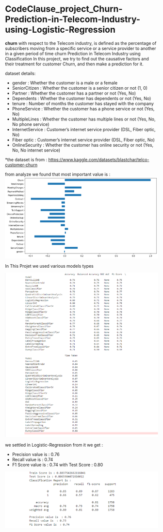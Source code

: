 # CodeClause_project_Churn-Prediction-in-Telecom-Industry-using-Logistic-Regression
 **churn**
with respect to the Telecom industry, is defined as the percentage of subscribers moving from a specific service or a service provider to another in a given period of time
churn Prediction in Telecom Industry using Classification
In this project, we try to find out the causative factors and their treatment for customer Churn, and then make a prediction for it.

dataset details:

- gender : Whether the customer is a male or a female
- SeniorCitizen : Whether the customer is a senior citizen or not (1, 0)
- Partner : Whether the customer has a partner or not (Yes, No)
- Dependents : Whether the customer has dependents or not (Yes, No)
- tenure : Number of months the customer has stayed with the company
- PhoneService : Whether the customer has a phone service or not (Yes, No)
- MultipleLines : Whether the customer has multiple lines or not (Yes, No, No phone service)
- InternetService : Customer’s internet service provider (DSL, Fiber optic, No)
- Fiber optic : Customer’s internet service provider (DSL, Fiber optic, No)
- OnlineSecurity : Whether the customer has online security or not (Yes, No, No internet service)

*the dataset is from : https://www.kaggle.com/datasets/blastchar/telco-customer-churn

from analyze we found that most important value is :
![](images/download.png)

In This Projet we used various models types 

![](images/Screenshot1.png)

we settled in Logistic-Regression from it we get : 

- Precision value is  : 0.76
- Recall value is  : 0.74
- F1 Score value is  : 0.74
with Test Score : 0.80

![](/images/Screenshot2.png)





